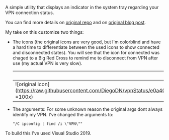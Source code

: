 A simple utility that displays an indicator in the system tray regarding your VPN connection status.

You can find more details on [original repo](https://github.com/rvaccarim/vpnStatus) and on [original blog post](https://robertovaccari.com/blog/2021_02_24_vpn_status).

My take on this customize two things:

* The icons (the original icons are very good, but I'm colorblind and have a hard time to differentiate between the used icons to show connected and disconnected states). You will see that the icon for connected was chaged to a Big Red Cross to remind me to disconnect from VPN after use (my actual VPN is very slow).

  |Original Icon|Modified Icon  |
  |--|--|
  |![original icon](https://raw.githubusercontent.com/DiegoDN/vpnStatus/e0a40e667e7e93e12d52f397b6e8377d7778dbe8/vpnStatus/Resources/Active_original.ico =100x) | ![new icon](https://raw.githubusercontent.com/DiegoDN/vpnStatus/e0a40e667e7e93e12d52f397b6e8377d7778dbe8/vpnStatus/Resources/Active.ico =100x) |

* The arguments: For some unknown reason the original args dont always identify my VPN. I've changed the arguments to:

  `"/C ipconfig | find /i \"VPN\""`
  

To build this I've used Visual Studio 2019.
